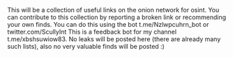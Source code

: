This will be a collection of useful links on the onion network for osint.
You can contribute to this collection by reporting a broken link or recommending your own finds.
You can do this using the bot t.me/Nzlwpcuhrn_bot or twitter.com/ScullyInt
This is a feedback bot for my channel t.me/xbshsuwiow83. 
No leaks will be posted here (there are already many such lists), also no very valuable finds will be posted :)
